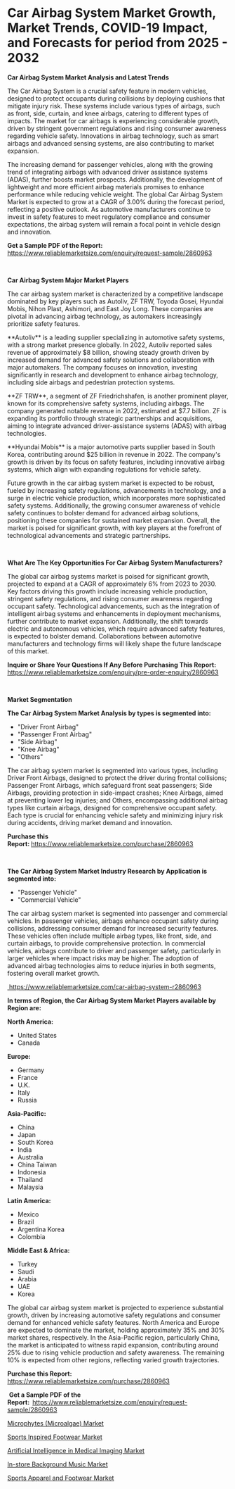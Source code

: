 <p><h1>Car Airbag System Market Growth, Market Trends, COVID-19 Impact, and Forecasts for period from 2025 - 2032</h1></p><p><strong>Car Airbag System Market Analysis and Latest Trends</strong></p>
<p><p>The Car Airbag System is a crucial safety feature in modern vehicles, designed to protect occupants during collisions by deploying cushions that mitigate injury risk. These systems include various types of airbags, such as front, side, curtain, and knee airbags, catering to different types of impacts. The market for car airbags is experiencing considerable growth, driven by stringent government regulations and rising consumer awareness regarding vehicle safety. Innovations in airbag technology, such as smart airbags and advanced sensing systems, are also contributing to market expansion.</p><p>The increasing demand for passenger vehicles, along with the growing trend of integrating airbags with advanced driver assistance systems (ADAS), further boosts market prospects. Additionally, the development of lightweight and more efficient airbag materials promises to enhance performance while reducing vehicle weight. The global Car Airbag System Market is expected to grow at a CAGR of 3.00% during the forecast period, reflecting a positive outlook. As automotive manufacturers continue to invest in safety features to meet regulatory compliance and consumer expectations, the airbag system will remain a focal point in vehicle design and innovation.</p></p>
<p><strong>Get a Sample PDF of the Report:&nbsp;</strong> <a href="https://www.reliablemarketsize.com/enquiry/request-sample/2860963?utm_campaign=1895&utm_medium=2&utm_source=Github&utm_content=ia&utm_term=12032025&utm_id=car-airbag-system">https://www.reliablemarketsize.com/enquiry/request-sample/2860963</a></p>
<p>&nbsp;</p>
<p><strong>Car Airbag System Major Market Players</strong></p>
<p><p>The car airbag system market is characterized by a competitive landscape dominated by key players such as Autoliv, ZF TRW, Toyoda Gosei, Hyundai Mobis, Nihon Plast, Ashimori, and East Joy Long. These companies are pivotal in advancing airbag technology, as automakers increasingly prioritize safety features.</p><p>**Autoliv** is a leading supplier specializing in automotive safety systems, with a strong market presence globally. In 2022, Autoliv reported sales revenue of approximately $8 billion, showing steady growth driven by increased demand for advanced safety solutions and collaboration with major automakers. The company focuses on innovation, investing significantly in research and development to enhance airbag technology, including side airbags and pedestrian protection systems.</p><p>**ZF TRW**, a segment of ZF Friedrichshafen, is another prominent player, known for its comprehensive safety systems, including airbags. The company generated notable revenue in 2022, estimated at $7.7 billion. ZF is expanding its portfolio through strategic partnerships and acquisitions, aiming to integrate advanced driver-assistance systems (ADAS) with airbag technologies.</p><p>**Hyundai Mobis** is a major automotive parts supplier based in South Korea, contributing around $25 billion in revenue in 2022. The company's growth is driven by its focus on safety features, including innovative airbag systems, which align with expanding regulations for vehicle safety.</p><p>Future growth in the car airbag system market is expected to be robust, fueled by increasing safety regulations, advancements in technology, and a surge in electric vehicle production, which incorporates more sophisticated safety systems. Additionally, the growing consumer awareness of vehicle safety continues to bolster demand for advanced airbag solutions, positioning these companies for sustained market expansion. Overall, the market is poised for significant growth, with key players at the forefront of technological advancements and strategic partnerships.</p></p>
<p>&nbsp;</p>
<p><strong>What Are The Key Opportunities For Car Airbag System Manufacturers?</strong></p>
<p><p>The global car airbag systems market is poised for significant growth, projected to expand at a CAGR of approximately 6% from 2023 to 2030. Key factors driving this growth include increasing vehicle production, stringent safety regulations, and rising consumer awareness regarding occupant safety. Technological advancements, such as the integration of intelligent airbag systems and enhancements in deployment mechanisms, further contribute to market expansion. Additionally, the shift towards electric and autonomous vehicles, which require advanced safety features, is expected to bolster demand. Collaborations between automotive manufacturers and technology firms will likely shape the future landscape of this market.</p></p>
<p><strong>Inquire or Share Your Questions If Any Before Purchasing This Report:</strong> <a href="https://www.reliablemarketsize.com/enquiry/pre-order-enquiry/2860963?utm_campaign=1895&utm_medium=2&utm_source=Github&utm_content=ia&utm_term=12032025&utm_id=car-airbag-system">https://www.reliablemarketsize.com/enquiry/pre-order-enquiry/2860963</a></p>
<p>&nbsp;</p>
<p><strong>Market Segmentation</strong></p>
<p><strong>The Car Airbag System Market Analysis by types is segmented into:</strong></p>
<p><ul><li>"Driver Front Airbag"</li><li>"Passenger Front Airbag"</li><li>"Side Airbag"</li><li>"Knee Airbag"</li><li>"Others"</li></ul></p>
<p><p>The car airbag system market is segmented into various types, including Driver Front Airbags, designed to protect the driver during frontal collisions; Passenger Front Airbags, which safeguard front seat passengers; Side Airbags, providing protection in side-impact crashes; Knee Airbags, aimed at preventing lower leg injuries; and Others, encompassing additional airbag types like curtain airbags, designed for comprehensive occupant safety. Each type is crucial for enhancing vehicle safety and minimizing injury risk during accidents, driving market demand and innovation.</p></p>
<p><strong>Purchase this Report:&nbsp;</strong><a href="https://www.reliablemarketsize.com/purchase/2860963?utm_campaign=1895&utm_medium=2&utm_source=Github&utm_content=ia&utm_term=12032025&utm_id=car-airbag-system">https://www.reliablemarketsize.com/purchase/2860963</a></p>
<p>&nbsp;</p>
<p><strong>The Car Airbag System Market Industry Research by Application is segmented into:</strong></p>
<p><ul><li>"Passenger Vehicle"</li><li>"Commercial Vehicle"</li></ul></p>
<p><p>The car airbag system market is segmented into passenger and commercial vehicles. In passenger vehicles, airbags enhance occupant safety during collisions, addressing consumer demand for increased security features. These vehicles often include multiple airbag types, like front, side, and curtain airbags, to provide comprehensive protection. In commercial vehicles, airbags contribute to driver and passenger safety, particularly in larger vehicles where impact risks may be higher. The adoption of advanced airbag technologies aims to reduce injuries in both segments, fostering overall market growth.</p></p>
<p><a href="https://www.reliablemarketsize.com/car-airbag-system-r2860963?utm_campaign=1895&utm_medium=2&utm_source=Github&utm_content=ia&utm_term=12032025&utm_id=car-airbag-system">&nbsp;https://www.reliablemarketsize.com/car-airbag-system-r2860963</a></p>
<p><strong>In terms of Region, the Car Airbag System Market Players available by Region are:</strong></p>
<p>
    <p> <strong> North America: </strong>
        <ul>
            <li>United States</li>
            <li>Canada</li>
        </ul>
        </p> 
    <p> <strong> Europe: </strong>
        <ul>
            <li>Germany</li>
            <li>France</li>
            <li>U.K.</li>
            <li>Italy</li>
            <li>Russia</li>
        </ul>
        </p> 
    <p> <strong> Asia-Pacific: </strong>
        <ul>
            <li>China</li>
            <li>Japan</li>
            <li>South Korea</li>
            <li>India</li>
            <li>Australia</li>
            <li>China Taiwan</li>
            <li>Indonesia</li>
            <li>Thailand</li>
            <li>Malaysia</li>
        </ul>
        </p> 
    <p> <strong> Latin America: </strong>
        <ul>
            <li>Mexico</li>
            <li>Brazil</li>
            <li>Argentina Korea</li>
            <li>Colombia</li>
        </ul>
        </p> 
    <p> <strong> Middle East & Africa: </strong>
        <ul>
            <li>Turkey</li>
            <li>Saudi</li>
            <li>Arabia</li>
            <li>UAE</li>
            <li>Korea</li>
        </ul>
    </p>
    </p>
<p><p>The global car airbag system market is projected to experience substantial growth, driven by increasing automotive safety regulations and consumer demand for enhanced vehicle safety features. North America and Europe are expected to dominate the market, holding approximately 35% and 30% market shares, respectively. In the Asia-Pacific region, particularly China, the market is anticipated to witness rapid expansion, contributing around 25% due to rising vehicle production and safety awareness. The remaining 10% is expected from other regions, reflecting varied growth trajectories.</p></p>
<p><strong>Purchase this Report: </strong><a href="https://www.reliablemarketsize.com/purchase/2860963?utm_campaign=1895&utm_medium=2&utm_source=Github&utm_content=ia&utm_term=12032025&utm_id=car-airbag-system">https://www.reliablemarketsize.com/purchase/2860963</a></p>
<p>&nbsp;<strong>Get a Sample PDF of the Report:&nbsp;&nbsp;</strong><a href="https://www.reliablemarketsize.com/enquiry/request-sample/2860963?utm_campaign=1895&utm_medium=2&utm_source=Github&utm_content=ia&utm_term=12032025&utm_id=car-airbag-system">https://www.reliablemarketsize.com/enquiry/request-sample/2860963</a></p>
<p><strong></strong></p>
<p><p><a href="https://github.com/hoganemken50/Market-Research-Report-List-1/blob/main/microphytes-microalgae-market.md?utm_campaign=1895&utm_medium=2&utm_source=Github&utm_content=ia&utm_term=12032025&utm_id=car-airbag-system">Microphytes (Microalgae) Market</a></p><p><a href="https://github.com/donnypolan/Market-Research-Report-List-1/blob/main/sports-inspired-footwear-market.md?utm_campaign=1895&utm_medium=2&utm_source=Github&utm_content=ia&utm_term=12032025&utm_id=car-airbag-system">Sports Inspired Footwear Market</a></p><p><a href="https://github.com/ujanoandryvw/Market-Research-Report-List-1/blob/main/artificial-intelligence-in-medical-imaging-market.md?utm_campaign=1895&utm_medium=2&utm_source=Github&utm_content=ia&utm_term=12032025&utm_id=car-airbag-system">Artificial Intelligence in Medical Imaging Market</a></p><p><a href="https://github.com/zemonarutaep/Market-Research-Report-List-1/blob/main/in-store-background-music-market.md?utm_campaign=1895&utm_medium=2&utm_source=Github&utm_content=ia&utm_term=12032025&utm_id=car-airbag-system">In-store Background Music Market</a></p><p><a href="https://github.com/buluckcapps2/Market-Research-Report-List-1/blob/main/sports-apparel-and-footwear-market.md?utm_campaign=1895&utm_medium=2&utm_source=Github&utm_content=ia&utm_term=12032025&utm_id=car-airbag-system">Sports Apparel and Footwear Market</a></p></p>